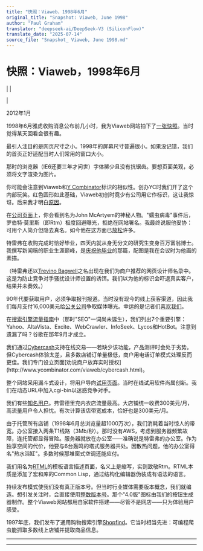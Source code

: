 ```yaml
---
title: "快照：Viaweb，1998年6月"
original_title: "Snapshot: Viaweb, June 1998"
author: "Paul Graham"
translator: "deepseek-ai/DeepSeek-V3 (SiliconFlow)"
translate_date: "2025-07-14"
source_file: "Snapshot_ Viaweb, June 1998.md"
---
```


# 快照：Viaweb，1998年6月

| | [](index.html)  

|  

2012年1月  

1998年6月雅虎收购消息公布前几小时，我为Viaweb网站拍下了[一张快照](http://ycombinator.com/viaweb)。当时觉得某天回看会很有趣。  

最引人注目的是网页尺寸之小。1998年的屏幕尺寸普遍很小。如果没记错，我们的首页正好适配当时人们常用的窗口大小。  

那时的浏览器（IE6还要三年才问世）字体稀少且没有抗锯齿。要想页面美观，必须将文字渲染为图片。  

你可能会注意到Viaweb和[Y Combinator](http://ycombinator.com)标识的相似性。创办YC时我们开了这个内部玩笑。红色圆形如此基础，Viaweb初创时竟少有公司用它作标识，这让我惊讶。后来我才明白[原因](zero.html)。  

在[公司页面](http://www.ycombinator.com/viaweb/com.html)上，你会看到名为John McArtyem的神秘人物。"蠕虫病毒"事件后，罗伯特·莫里斯（即Rtm）极度回避曝光，拒绝在网站署名。我最终说服他妥协：可用个人简介但隐去真名。如今他在这方面已[放松](http://ycombinator.com/people.html)许多。  

特雷弗在收购完成时恰好毕业，四天内就从身无分文的研究生变身百万富翁博士。我撰写新闻稿的职业生涯巅峰，是[庆祝他毕业](http://ycombinator.com/viaweb/trevor.html)的那篇，配图是我在会议时为他画的素描。  

（特雷弗还以[Trevino Bagwell](http://ycombinator.com/viaweb/tlbwebdesign.html)之名出现在我们为商户推荐的网页设计师名录中。这是为防止竞争对手骚扰设计师设置的诱饵。我们以为他的标识会吓退真实客户，结果并未奏效。）  

90年代要获取用户，必须争取报刊报道。当时没有现今的线上获客渠道，因此我们每月支付16,000美元给[公关公司](submarine.html)争取媒体曝光。幸运的是记者们[喜欢我们](http://ycombinator.com/viaweb/presquot.html)。  

在[搜索引擎流量指南](http://ycombinator.com/viaweb/se.html)中（那时"SEO"一词尚未诞生），我们列出7个重要引擎：Yahoo、AltaVista、Excite、WebCrawler、InfoSeek、Lycos和HotBot。注意到遗漏了吗？谷歌在那年9月才成立。  

我们通过[Cybercash](http://en.wikipedia.org/wiki/CyberCash,_Inc.)支持在线交易——若缺少该功能，产品测评时会处于劣势。但Cybercash体验太差，且多数店铺订单量极低，商户用电话订单模式处理反而更佳。我们专门设立页面[劝说商户放弃实时授权](http://www.ycombinator.com/viaweb/cybercash.html)。  

整个网站采用漏斗式设计，将用户导向[试用页面](http://ycombinator.com/viaweb/tesdriv.html)。当时在线试用软件尚属创新。我们在动态URL中加入cgi-bin以迷惑竞争对手。  

我们有些[知名用户](http://ycombinator.com/viaweb/us.html)。弗雷德里克内衣店流量最高。大店铺统一收费300美元/月，高流量用户令人担忧。有次计算该店带宽成本，恰好也是300美元/月。  

由于托管所有店铺（1998年6月总浏览量超1000万次），我们消耗着当时惊人的带宽。办公室接入两条T1线路（3Mb/秒）。那时没有AWS，考虑到服务器频繁故障，连托管都显得冒险。服务器就放在办公室——准确说是特雷弗的办公室。作为独享空间的代价，他要与6台轰鸣的塔式服务器共处。因散热问题，他的办公室得名"热水浴缸"。多数时候那堆窗式空调还能应付。  

我们用名为[RTML](http://ycombinator.com/viaweb/rtml.html)的模板语言描述页面，名义上是缩写，实则致敬Rtm。RTML本质是添加了宏和库的Common Lisp，通过结构化编辑器伪装成有语法的语言。  

持续发布模式使我们没有真正版本号。但当时行业媒体需要版本概念，我们就编造。想引发关注时，会直接使用[整数版本号](http://www.ycombinator.com/viaweb/rel4.html)。那个"4.0版"图标由我们的按钮生成器制作。整个Viaweb网站都用自家软件搭建——尽管不是网店——只为体验用户感受。  

1997年底，我们发布了通用购物搜索引擎[Shopfind](http://ycombinator.com/viaweb/shoprel.html)。它当时相当先进：可编程爬虫能抓取多数线上店铺并提取商品信息。

***  
  
---